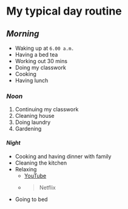 # **My typical day routine**
## *Morning*
* Waking up at `6.00 a.m.`
* Having a bed tea
* Working out 30 mins
* Doing my classwork
* Cooking 
* Having lunch

### *Noon*
1. Continuing my classwork
2. Cleaning house
3. Doing laundry
4. Gardening

#### *Night*
- Cooking and having dinner with family 
- Cleaning the kitchen 
- Relaxing
  - [YouTube](https://www.youtube.com)
  - > Netflix
- Going to bed
